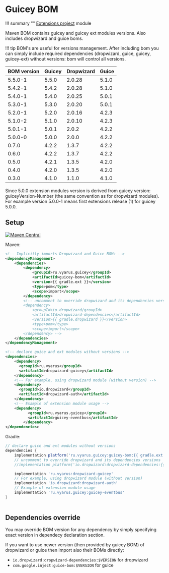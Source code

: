 # Guicey BOM

!!! summary ""
    [Extensions project](https://github.com/xvik/dropwizard-guicey-ext/tree/master/guicey-bom) module

Maven BOM contains guicey and guicey ext modules versions. Also includes dropwizard and guice boms.

!!! tip
    BOM's are useful for versions management. After including bom you can simply include required dependencies
    (dropwizard, guice, guicey, guicey-ext) without versions: bom will control all versions.

| BOM version | Guicey | Dropwizard | Guice |
|-------------|--------|-----------|-------|
| 5.5.0-1     | 5.5.0  | 2.0.28    | 5.1.0 |
| 5.4.2-1     | 5.4.2  | 2.0.28    | 5.1.0 |
| 5.4.0-1     | 5.4.0  | 2.0.25    | 5.0.1 |
| 5.3.0-1     | 5.3.0  | 2.0.20    | 5.0.1 |
| 5.2.0-1     | 5.2.0  | 2.0.16    | 4.2.3 |
| 5.1.0-2     | 5.1.0  | 2.0.10    | 4.2.3 |
| 5.0.1-1     | 5.0.1  | 2.0.2     | 4.2.2 |
| 5.0.0-0     | 5.0.0  | 2.0.0     | 4.2.2 |
| 0.7.0       | 4.2.2  | 1.3.7     | 4.2.2 |
| 0.6.0       | 4.2.2  | 1.3.7     | 4.2.2 |
| 0.5.0       | 4.2.1  | 1.3.5     | 4.2.0 |
| 0.4.0       | 4.2.0  | 1.3.5     | 4.2.0 |
| 0.3.0       | 4.1.0  | 1.1.0     | 4.1.0 |

Since 5.0.0 extension modules version is derived from guicey version: guiceyVersion-Number 
(the same convention as for dropwizard modules). For example version 5.0.0-1 means
first extensions release (1) for guicey 5.0.0. 

## Setup

[![Maven Central](https://img.shields.io/maven-central/v/ru.vyarus.guicey/guicey-bom.svg?style=flat)](https://maven-badges.herokuapp.com/maven-central/ru.vyarus.guicey/guicey-bom)


Maven:

```xml
<!-- Implicitly imports Dropwizard and Guice BOMs -->
<dependencyManagement>
    <dependencies>
        <dependency>
            <groupId>ru.vyarus.guicey</groupId>
            <artifactId>guicey-bom</artifactId>
            <version>{{ gradle.ext }}</version>
            <type>pom</type>
            <scope>import</scope>
        </dependency>  
        <!-- uncomment to override dropwizard and its dependencies versions  
        <dependency>
            <groupId>io.dropwizard/groupId>
            <artifactId>dropwizard-dependencies</artifactId>
            <version>{{ gradle.dropwizard }}</version>
            <type>pom</type>
            <scope>import</scope>
        </dependency> --> 
    </dependencies>
</dependencyManagement>

<!-- declare guice and ext modules without versions -->
<dependencies>
    <dependency>
      <groupId>ru.vyarus</groupId>
      <artifactId>dropwizard-guicey</artifactId>
    </dependency>
    <!-- For example, using dropwizard module (without version) -->
    <dependency>
      <groupId>io.dropwizard</groupId>
      <artifactId>dropwizard-auth</artifactId>
    </dependency>
    <!-- Example of extension module usage -->
    <dependency>
          <groupId>ru.vyarus.guicey</groupId>
          <artifactId>guicey-eventbus</artifactId>
        </dependency>
</dependencies>
```

Gradle:

```groovy
// declare guice and ext modules without versions 
dependencies {
    implementation platform('ru.vyarus.guicey:guicey-bom:{{ gradle.ext }}')
    // uncomment to override dropwizard and its dependencies versions    
    //implementation platform('io.dropwizard:dropwizard-dependencies:{{ gradle.dropwizard }}')

    implementation 'ru.vyarus:dropwizard-guicey'
    // For example, using dropwizard module (without version)
    implementation 'io.dropwizard:dropwizard-auth'
    // Example of extension module usage
    implementation 'ru.vyarus.guicey:guicey-eventbus' 
}
    
```

## Dependencies override

You may override BOM version for any dependency by simply specifying exact version in dependecy declaration section.

If you want to use newer version (then provided by guicey BOM) of dropwizard or guice then import also their BOMs directly:

* `io.dropwizard:dropwizard-dependencies:$VERSION` for dropwizard
* `com.google.inject:guice-bom:$VERSION` for guice
